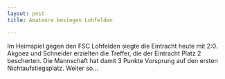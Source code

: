 ```yaml
---
layout: post
title: Amateure besiegen Lohfelden

---
```


Im Heimspiel gegen den FSC Lohfelden siegte die Eintracht heute mit 2:0. Akgoez und Schneider erzielten die Treffer, die der Eintracht Platz 2 bescherten. Die Mannschaft hat damit 3 Punkte Vorsprung auf den ersten Nichtaufstiegsplatz. Weiter so...


